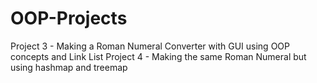 # OOP-Projects

Project 3 - Making a Roman Numeral Converter with GUI using OOP concepts and Link List
Project 4 - Making the same Roman Numeral but using hashmap and treemap

